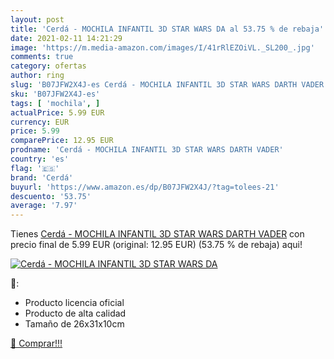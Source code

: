 ```yaml
---
layout: post
title: 'Cerdá - MOCHILA INFANTIL 3D STAR WARS DA al 53.75 % de rebaja'
date: 2021-02-11 14:21:29
image: 'https://m.media-amazon.com/images/I/41rRlEZOiVL._SL200_.jpg'
comments: true
category: ofertas
author: ring
slug: 'B07JFW2X4J-es Cerdá - MOCHILA INFANTIL 3D STAR WARS DARTH VADER'
sku: 'B07JFW2X4J-es'
tags: [ 'mochila', ]
actualPrice: 5.99 EUR
currency: EUR
price: 5.99
comparePrice: 12.95 EUR
prodname: 'Cerdá - MOCHILA INFANTIL 3D STAR WARS DARTH VADER'
country: 'es'
flag: '🇪🇸'
brand: 'Cerdá'
buyurl: 'https://www.amazon.es/dp/B07JFW2X4J/?tag=tolees-21'
descuento: '53.75'
average: '7.97'
---
```


Tienes [Cerdá - MOCHILA INFANTIL 3D STAR WARS DARTH VADER](https://www.amazon.es/dp/B07JFW2X4J/?tag=tolees-21) con precio final de  5.99 EUR (original: 12.95 EUR) (53.75 %  de rebaja) aqui!

[![Cerdá - MOCHILA INFANTIL 3D STAR WARS DA](https://m.media-amazon.com/images/I/41rRlEZOiVL._SL200_.jpg)](https://www.amazon.es/dp/B07JFW2X4J/?tag=tolees-21)

🔎:

- Producto licencia oficial
- Producto de alta calidad
- Tamaño de 26x31x10cm

[🛒 Comprar!!!](https://www.amazon.es/dp/B07JFW2X4J/?tag=tolees-21)
